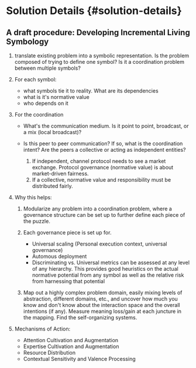 # Solution Details {#solution-details}

## A draft procedure: Developing Incremental Living Symbology

1. translate existing problem into a symbolic representation. Is the problem composed of trying to
   define one symbol? Is it a coordination problem between multiple symbols?

1. For each symbol:

   - what symbols tie it to reality. What are its dependencies
   - what is it's normative value
   - who depends on it

1. For the coordination

   - What's the communication medium. Is it point to point, broadcast, or a mix (local broadcast)?

   - Is this peer to peer communication? If so, what is the coordination intent? Are the peers a
     collective or acting as independent entities?

     1. If independent, channel protocol needs to see a market exchange. Protocol governance
        (normative value) is about market-driven fairness.
     1. If a collective, normative value and responsibility must be distributed fairly.

1. Why this helps:

   1. Modularize any problem into a coordination problem, where a governance structure can be set up
     to further define each piece of the puzzle.
   1. Each governance piece is set up for.

      - Universal scaling (Personal execution context, universal governance)
      - Automous deployment
      - Discriminating vs. Universal metrics can be assessed at any level of any hierarchy. This
        provides good heuristics on the actual normative potential from any symbol as well as the
        relative risk from harnessing that potential

   1. Map out a highly complex problem domain, easily mixing levels of abstraction, different
      domains, etc., and uncover how much you know and don't know about the interaction space and
      the overall intentions (if any). Measure meaning loss/gain at each juncture in the
      mapping. Find the self-organizing systems.

1. Mechanisms of Action:

   - Attention Cultivation and Augmentation
   - Expertise Cultivation and Augmentation
   - Resource Distribution
   - Contextual Sensitivity and Valence Processing

